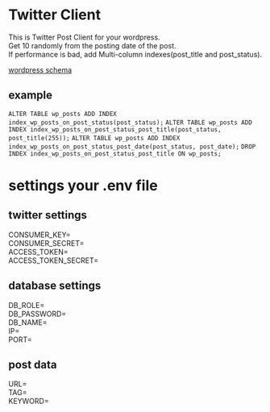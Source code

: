 # Twitter Client

This is Twitter Post Client for your wordpress.  
Get 10 randomly from the posting date of the post.  
If performance is bad, add Multi-column indexes(post_title and post_status).

[wordpress schema](https://wpdocs.osdn.jp/%E3%83%87%E3%83%BC%E3%82%BF%E3%83%99%E3%83%BC%E3%82%B9%E6%A7%8B%E9%80%A0#.E3.83.86.E3.83.BC.E3.83.96.E3.83.AB:_wp_posts)

## example

`ALTER TABLE wp_posts ADD INDEX index_wp_posts_on_post_status(post_status);`
`ALTER TABLE wp_posts ADD INDEX index_wp_posts_on_post_status_post_title(post_status, post_title(255));`
`ALTER TABLE wp_posts ADD INDEX index_wp_posts_on_post_status_post_date(post_status, post_date);`
`DROP INDEX index_wp_posts_on_post_status_post_title ON wp_posts;`

# settings your .env file

## twitter settings

CONSUMER_KEY=  
CONSUMER_SECRET=  
ACCESS_TOKEN=  
ACCESS_TOKEN_SECRET=

## database settings

DB_ROLE=  
DB_PASSWORD=  
DB_NAME=  
IP=  
PORT=

## post data

URL=  
TAG=  
KEYWORD=
